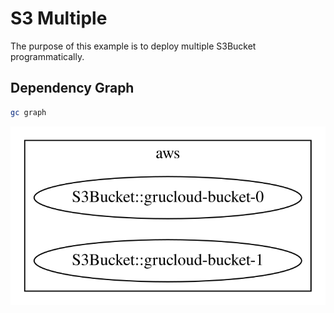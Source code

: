 # S3 Multiple

The purpose of this example is to deploy multiple S3Bucket programmatically.

## Dependency Graph

```sh
gc graph
```

![Graph](grucloud.svg)
